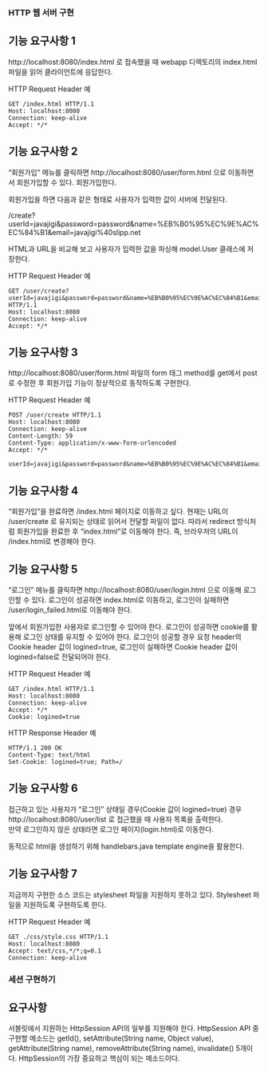 ### HTTP 웹 서버 구현

## 기능 요구사항 1
http://localhost:8080/index.html 로 접속했을 때 webapp 디렉토리의 index.html 파일을 읽어 클라이언트에 응답한다.

HTTP Request Header 예
```
GET /index.html HTTP/1.1
Host: localhost:8080
Connection: keep-alive
Accept: */*
```


## 기능 요구사항 2
“회원가입” 메뉴를 클릭하면 http://localhost:8080/user/form.html 으로 이동하면서 회원가입할 수 있다. 회원가입한다.

회원가입을 하면 다음과 같은 형태로 사용자가 입력한 값이 서버에 전달된다.

/create?userId=javajigi&password=password&name=%EB%B0%95%EC%9E%AC%EC%84%B1&email=javajigi%40slipp.net

HTML과 URL을 비교해 보고 사용자가 입력한 값을 파싱해 model.User 클래스에 저장한다.

HTTP Request Header 예
```
GET /user/create?userId=javajigi&password=password&name=%EB%B0%95%EC%9E%AC%EC%84%B1&email=javajigi%40slipp.net HTTP/1.1
Host: localhost:8080
Connection: keep-alive
Accept: */*
```

## 기능 요구사항 3
http://localhost:8080/user/form.html 파일의 form 태그 method를 get에서 post로 수정한 후 회원가입 기능이 정상적으로 동작하도록 구현한다.

HTTP Request Header 예
```
POST /user/create HTTP/1.1
Host: localhost:8080
Connection: keep-alive
Content-Length: 59
Content-Type: application/x-www-form-urlencoded
Accept: */*

userId=javajigi&password=password&name=%EB%B0%95%EC%9E%AC%EC%84%B1&email=javajigi%40slipp.net
```

## 기능 요구사항 4
“회원가입”을 완료하면 /index.html 페이지로 이동하고 싶다. 
현재는 URL이 /user/create 로 유지되는 상태로 읽어서 전달할 파일이 없다. 
따라서 redirect 방식처럼 회원가입을 완료한 후 “index.html”로 이동해야 한다. 즉, 브라우저의 URL이 /index.html로 변경해야 한다.

## 기능 요구사항 5
“로그인” 메뉴를 클릭하면 http://localhost:8080/user/login.html 으로 이동해 로그인할 수 있다. 
로그인이 성공하면 index.html로 이동하고, 로그인이 실패하면 /user/login_failed.html로 이동해야 한다.

앞에서 회원가입한 사용자로 로그인할 수 있어야 한다. 로그인이 성공하면 cookie를 활용해 로그인 상태를 유지할 수 있어야 한다. 
로그인이 성공할 경우 요청 header의 Cookie header 값이 logined=true, 로그인이 실패하면 Cookie header 값이 logined=false로 전달되어야 한다.

HTTP Request Header 예
```
GET /index.html HTTP/1.1
Host: localhost:8080
Connection: keep-alive
Accept: */*
Cookie: logined=true
```

HTTP Response Header 예
```
HTTP/1.1 200 OK
Content-Type: text/html
Set-Cookie: logined=true; Path=/
```

## 기능 요구사항 6
접근하고 있는 사용자가 “로그인” 상태일 경우(Cookie 값이 logined=true) 경우 http://localhost:8080/user/list 로 접근했을 때 사용자 목록을 출력한다.  
만약 로그인하지 않은 상태라면 로그인 페이지(login.html)로 이동한다.

동적으로 html을 생성하기 위해 handlebars.java template engine을 활용한다.


## 기능 요구사항 7
지금까지 구현한 소스 코드는 stylesheet 파일을 지원하지 못하고 있다. Stylesheet 파일을 지원하도록 구현하도록 한다.

HTTP Request Header 예
```
GET ./css/style.css HTTP/1.1
Host: localhost:8080
Accept: text/css,*/*;q=0.1
Connection: keep-alive
```

### 세션 구현하기

## 요구사항 
서블릿에서 지원하는 HttpSession API의 일부를 지원해야 한다.
HttpSession API 중 구현할 메소드는 getId(), setAttribute(String name, Object value), getAttribute(String name), removeAttribute(String name), invalidate() 5개이다. HttpSession의 가장 중요하고 핵심이 되는 메소드이다.
